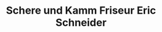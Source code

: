 ---
title: "Schere und Kamm Friseur Eric Schneider"
url: /karlsruhe/schere-und-kamm-friseur-eric-schneider/
shop: Friseur
---